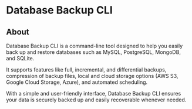 # Database Backup CLI

## About

Database Backup CLI is a command-line tool designed to help you easily back up and restore databases such as MySQL, PostgreSQL, MongoDB, and SQLite.

It supports features like full, incremental, and differential backups, compression of backup files, local and cloud storage options (AWS S3, Google Cloud Storage, Azure), and automated scheduling.

With a simple and user-friendly interface, Database Backup CLI ensures your data is securely backed up and easily recoverable whenever needed.
